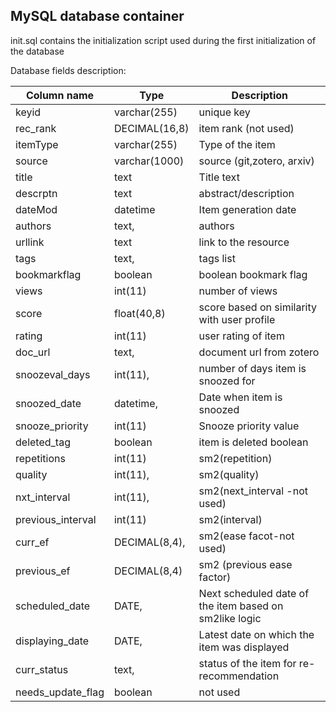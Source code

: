 ## **MySQL** database container

init.sql contains the initialization script used during the first initialization of the database

Database fields description:

| Column name       | Type          | Description                                            |
|-------------------|---------------|--------------------------------------------------------|
| keyid             | varchar(255)  | unique key                                             |
| rec_rank          | DECIMAL(16,8) | item rank (not used)                                   |
| itemType          | varchar(255)  | Type of the item                                       |
| source            | varchar(1000) | source (git,zotero, arxiv)                             |
| title             | text          | Title text                                             |
| descrptn          | text          | abstract/description                                   |
| dateMod           | datetime      | Item generation date                                   |
| authors           | text,         | authors                                                |
| urllink           | text          | link to the resource                                   |
| tags              | text,         | tags list                                              |
| bookmarkflag      | boolean       | boolean bookmark flag                                  |
| views             | int(11)       | number of views                                        |
| score             | float(40,8)   | score  based on similarity with user profile           |
| rating            | int(11)       | user rating of item                                    |
| doc_url           | text,         | document url from zotero                               |
| snoozeval_days    | int(11),      | number of days item is snoozed for                     |
| snoozed_date      | datetime,     | Date when item is snoozed                              |
| snooze_priority   | int(11)       | Snooze priority value                                  |
| deleted_tag       | boolean       | item is deleted boolean                                |
| repetitions       | int(11)       | sm2(repetition)                                        |
| quality           | int(11),      | sm2(quality)                                           |
| nxt_interval      | int(11),      | sm2(next_interval -not used)                           |
| previous_interval | int(11)       | sm2(interval)                                          |
| curr_ef           | DECIMAL(8,4), | sm2(ease facot-not used)                               |
| previous_ef       | DECIMAL(8,4)  | sm2 (previous ease factor)                             |
| scheduled_date    | DATE,         | Next scheduled date of the item based on sm2like logic |
| displaying_date   | DATE,         | Latest date on which the item was displayed            |
| curr_status       | text,         | status of the item for re-recommendation               |
| needs_update_flag | boolean       | not used                                               |